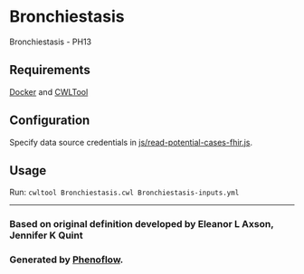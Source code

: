 # Bronchiestasis

Bronchiestasis - PH13

## Requirements

[Docker](https://docs.docker.com/install/) and [CWLTool](https://github.com/common-workflow-language/cwltool#install)

## Configuration

Specify data source credentials in [js/read-potential-cases-fhir.js](js/read-potential-cases-fhir.js).

## Usage

Run: `cwltool Bronchiestasis.cwl Bronchiestasis-inputs.yml`

***

### Based on original definition developed by Eleanor L Axson, Jennifer K Quint
### Generated by [Phenoflow](https://kclhi.org/phenoflow).
